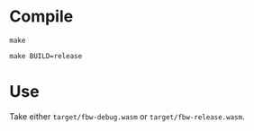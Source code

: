 # Compile

```console
make
```

```console
make BUILD=release
```

# Use

Take either `target/fbw-debug.wasm` or `target/fbw-release.wasm`.
